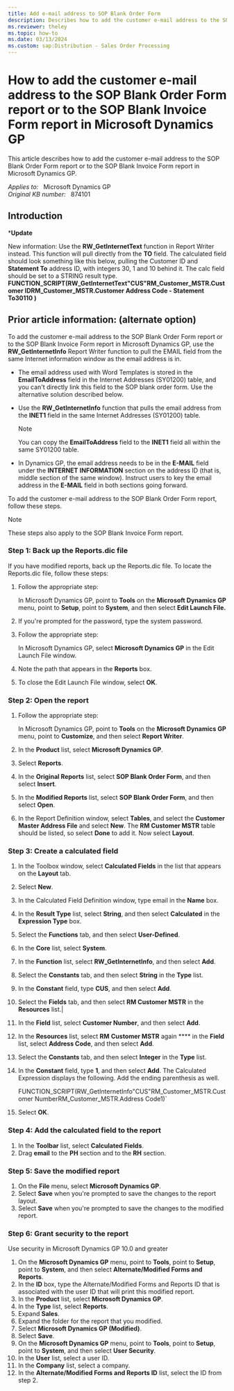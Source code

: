 ```yaml
---
title: Add e-mail address to SOP Blank Order Form
description: Describes how to add the customer e-mail address to the SOP Blank Order Form report or to the SOP Blank Invoice Form report in Microsoft Dynamics GP.
ms.reviewer: theley
ms.topic: how-to
ms.date: 03/13/2024
ms.custom: sap:Distribution - Sales Order Processing
---
```

# How to add the customer e-mail address to the SOP Blank Order Form report or to the SOP Blank Invoice Form report in Microsoft Dynamics GP

This article describes how to add the customer e-mail address to the SOP Blank Order Form report or to the SOP Blank Invoice Form report in Microsoft Dynamics GP.

_Applies to:_ &nbsp; Microsoft Dynamics GP  
_Original KB number:_ &nbsp; 874101

## Introduction

***Update**

New information: Use the **RW_GetInternetText** function in Report Writer instead. This function will pull directly from the **TO** field. The calculated field should look something like this below, pulling the Customer ID and **Statement To** address ID, with integers 30, 1 and 10 behind it. The calc field should be set to a STRING result type.  
**FUNCTION_SCRIPT(RW_GetInternetText"CUS"RM_Customer_MSTR.Customer IDRM_Customer_MSTR.Customer Address Code - Statement To30110 )**

## Prior article information: (alternate option)

To add the customer e-mail address to the SOP Blank Order Form report or to the SOP Blank Invoice Form report in Microsoft Dynamics GP, use the **RW_GetInternetInfo** Report Writer function to pull the EMAIL field from the same Internet information window as the email address is in.

- The email address used with Word Templates is stored in the **EmailToAddress** field in the Internet Addresses (SY01200) table, and you can't directly link this field to the SOP blank order form. Use the alternative solution described below.
- Use the **RW_GetInternetInfo** function that pulls the email address from the **INET1** field in the same Internet Addresses (SY01200) table.

    > [!NOTE]
    > You can copy the **EmailToAddress** field to the **INET1** field all within the same SY01200 table.
- In Dynamics GP, the email address needs to be in the **E-MAIL** field under the **INTERNET** **INFORMATION** section on the address ID (that is, middle section of the same window).  Instruct users to key the email address in the **E-MAIL** field in both sections going forward.

To add the customer e-mail address to the SOP Blank Order Form report, follow these steps.

> [!NOTE]
> These steps also apply to the SOP Blank Invoice Form report.

### Step 1: Back up the Reports.dic file

If you have modified reports, back up the Reports.dic file. To locate the Reports.dic file, follow these steps:

1. Follow the appropriate step:

   In Microsoft Dynamics GP, point to **Tools** on the **Microsoft Dynamics GP** menu, point to **Setup**, point to **System**, and then select **Edit Launch File.**

2. If you're prompted for the password, type the system password.
3. Follow the appropriate step:

    In Microsoft Dynamics GP, select **Microsoft Dynamics GP** in the Edit Launch File window.

4. Note the path that appears in the **Reports** box.
5. To close the Edit Launch File window, select **OK**.

### Step 2: Open the report

1. Follow the appropriate step:

    In Microsoft Dynamics GP, point to **Tools** on the **Microsoft Dynamics GP** menu, point to **Customize**, and then select **Report Writer**.

1. In the **Product** list, select **Microsoft Dynamics GP**.
1. Select **Reports**.
1. In the **Original Reports** list, select **SOP Blank Order Form**, and then select **Insert**.
1. In the **Modified Reports** list, select **SOP Blank Order Form**, and then select **Open**.
1. In the Report Definition window, select **Tables**, and select the **Customer Master Address File** and select **New**. The **RM Customer MSTR** table should be listed, so select **Done** to add it. Now select **Layout**.

### Step 3: Create a calculated field

1. In the Toolbox window, select **Calculated Fields** in the list that appears on the **Layout** tab.
2. Select **New**.
3. In the Calculated Field Definition window, type email in the **Name** box.
4. In the **Result Type** list, select **String**, and then select **Calculated** in the **Expression Type** box.
5. Select the **Functions** tab, and then select **User-Defined**.
6. In the **Core** list, select **System**.
7. In the **Function** list, select **RW_GetInternetInfo**, and then select **Add**.
8. Select the **Constants** tab, and then select **String** in the **Type** list.
9. In the **Constant** field, type **CUS**, and then select **Add**.
10. Select the **Fields** tab, and then select **RM Customer MSTR** in the **Resources** list.|
11. In the **Field** list, select **Customer Number**, and then select **Add**.
12. In the **Resources** list, select **RM** **Customer MSTR** again **** in the **Field** list, select **Address Code**, and then select **Add**.
13. Select the **Constants** tab, and then select **Integer** in the **Type** list.
14. In the **Constant** field, type **1**, and then select **Add**. The Calculated Expression displays the following. Add the ending parenthesis as well.

    FUNCTION_SCRIPT(RW_GetInternetInfo"CUS"RM_Customer_MSTR.Customer NumberRM_Customer_MSTR.Address Code1)`

15. Select **OK**.

### Step 4: Add the calculated field to the report

1. In the **Toolbar** list, select **Calculated Fields**.
2. Drag **email** to the **PH** section and to the **RH** section.

### Step 5: Save the modified report

1. On the **File** menu, select **Microsoft Dynamics GP**.
2. Select **Save** when you're prompted to save the changes to the report layout.
3. Select **Save** when you're prompted to save the changes to the modified report.

### Step 6: Grant security to the report

Use security in Microsoft Dynamics GP 10.0 and greater

1. On the **Microsoft Dynamics GP** menu, point to **Tools**, point to **Setup**, point to **System**, and then select **Alternate/Modified Forms and Reports**.
2. In the **ID** box, type the Alternate/Modified Forms and Reports ID that is associated with the user ID that will print this modified report.
3. In the **Product** list, select **Microsoft Dynamics GP**.
4. In the **Type** list, select **Reports**.
5. Expand **Sales**.
6. Expand the folder for the report that you modified.
7. Select **Microsoft Dynamics GP (Modified)**.
8. Select **Save**.
9. On the **Microsoft Dynamics GP** menu, point to **Tools**, point to **Setup**, point to **System**, and then select **User Security**.
10. In the **User** list, select a user ID.
11. In the **Company** list, select a company.
12. In the **Alternate/Modified Forms and Reports ID** list, select the ID from step 2.
